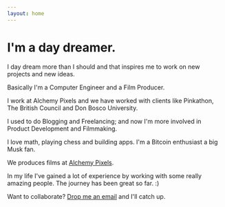 ```yaml
---
layout: home
---
```

# I'm a day dreamer.

I day dream more than I should and that inspires me to work on new projects and new ideas.

Basically I'm a Computer Engineer and a Film Producer.

I work at Alchemy Pixels and we have worked with clients like Pinkathon, The British Council and Don Bosco University.

I used to do Blogging and Freelancing; and now I'm more involved in Product Development and Filmmaking.

I love math, playing chess and building apps. I'm a Bitcoin enthusiast a big Musk fan.

We produces films at [Alchemy Pixels](http://alchemypixels.com).

In my life I've gained a lot of experience by working with some really amazing people. The journey has been great so far. :)

Want to collaborate? [Drop me an email](mailto:avi@alchemypixels.com) and I'll catch up.
